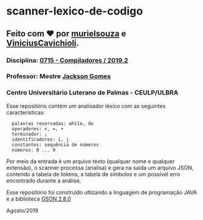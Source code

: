 # scanner-lexico-de-codigo
## Feito com ❤ por [murielsouza](https://github.com/murielsouza/) e [ViniciusCavichioli](https://github.com/ViniciusCavichioli/).

### Disciplina: [0715 - Compiladores / 2019.2](http://ulbra-to.br/cursos/Ciencia-da-Computacao/2019/2/turmas/0715) 
### Professor: Mestre [Jackson Gomes](https://github.com/jacksongomesbr)
### Centro Universitário Luterano de Palmas - CEULP/ULBRA

Esse repositório contém um analisador léxico com as seguintes caracteristicas: 

      palavras reservadas: while, do
      operadores: <, =, +
      terminador: ;
      identificadores: i, j
      constantes: sequência de números
      números: 0 ... 9

Por meio da entrada é um arquivo texto (qualquer nome e qualquer extensão), o scanner processa (analisa) e gera na saída um arquivo JSON, contendo a tabela de tokens, a tabela de símbolos e um possível erro encontrado durante a análise.

Esse repositório foi construído utlizando a linguagem de programação JAVA e a biblioteca [GSON 2.8.0](https://mvnrepository.com/artifact/com.google.code.gson/gson/2.8.0)

Agosto/2019
